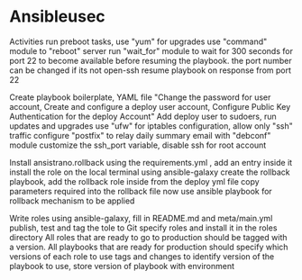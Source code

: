 # Ansibleusec
Activities
run preboot tasks, use "yum" for upgrades
use "command" module to "reboot" server
run "wait_for" module to wait for 300 seconds for port 22 to become available before resuming the playbook. the port number can be changed if its not open-ssh
resume playbook on response from port 22

Create playbook boilerplate, YAML file
"Change the password for user account, Create and configure a deploy user account,
Configure Public Key Authentication for the deploy Account"
Add deploy user to sudoers, run updates and upgrades
use "ufw" for iptables configuration, allow only "ssh" traffic
configure "postfix" to relay daily summary email with "debconf" module
customize the ssh_port variable, disable ssh for root account

Install ansistrano.rollback using the requirements.yml , add an entry inside it
install the role on the local terminal using ansible-galaxy
create the rollback playbook, add the rollback role inside
from the deploy yml file copy parameters required into the rollback file
now use ansible playbook for rollback mechanism to be applied

Write roles using ansible-galaxy, fill in README.md and meta/main.yml
publish, test and tag the tole to Git
specify roles and install it in the roles directory
All roles that are ready to go to production should be tagged with a version. All playbooks that are ready for production should specify which versions of each role to use
tags and changes to identify version of the playbook to use, store version of playbook with environment





